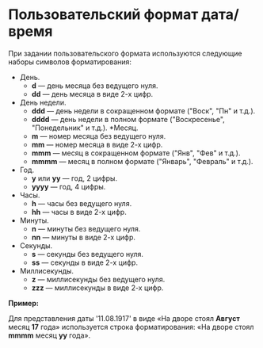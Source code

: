 # Пользовательский формат дата/время

При задании пользовательского формата используются следующие наборы символов форматирования:

* День.
   * **d** — день месяца без ведущего нуля.
   * **dd** — день месяца в виде 2-х цифр.
* День недели.
   * **ddd** — день недели в сокращенном формате ("Воск", "Пн" и т.д.).
   * **dddd** — день недели в полном формате ("Воскресенье", "Понедельник" и т.д.).
      *Месяц.
   * **m** — номер месяца без ведущего нуля.
   * **mm** — номер месяца в виде 2-х цифр.
   * **mmm** — месяц в сокращенном формате ("Янв", "Фев" и т.д.).
   * **mmmm** — месяц в полном формате ("Январь", "Февраль" и т.д.).
* Год.
   * **y** или **yy** — год, 2 цифры.
   * **yyyy** — год, 4 цифры.
* Часы.
   * **h** — часы без ведущего нуля.
   * **hh** — часы в виде 2-х цифр.
* Минуты.
   * **n** — минуты без ведущего нуля.
   * **nn** — минуты в виде 2-х цифр.
* Секунды.
   * **s** — секунды без ведущего нуля.
   * **ss** — секунды в виде 2-х цифр.
* Миллисекунды.
   * **z** — миллисекунды без ведущего нуля.
   * **zzz** — миллисекунды в виде 2-х цифр.

**Пример:**

Для представления даты '11.08.1917' в виде «На дворе стоял **Август** месяц **17** года» используется строка форматирования: «На дворе стоял **mmmm** месяц **yy** года».

